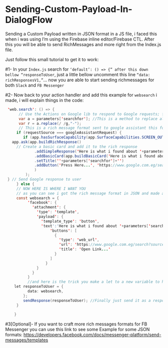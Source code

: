 # Sending-Custom-Payload-In-DialogFlow
Sending a Custom Payload written in JSON format in a JS file, i faced this when i was using  I’m using the Firebase inline editor/Firebase CTL. After this you will be able to send RichMessages and more right from the Index.js file.

Just follow this small tutorial to get it to work:

#1- In your ```Index.js``` search for ``` ‘default’: () => {” after this down bellow “responseToUser ```, just a little bellow uncomment this line ```“data: richResponsesV1,”```... now you are able to start sending richmessages for both ```Slack``` and ```FB Messenger```

#2- Now back to your action handler and add this example for ```websearch``` i made, i will explain things in the code:
```java
 'web.search': () => {
      // Use the Actions on Google lib to respond to Google requests; for other requests use JSON
      var a = parameters['searchfor']; //This is a method to replace all the spaces to '-', because links cant have spaces
      var r = a.replace(/ /g,"-");
      // This is a rich message format sent to google assistant this format is exclusive to google assistant, not our problem here
     if (requestSource === googleAssistantRequest) {
        if (app.hasSurfaceCapability(app.SurfaceCapabilities.SCREEN_OUTPUT)) {
   app.ask(app.buildRichResponse()
     // Create a basic card and add it to the rich response
             .addSimpleResponse('Here is what i found about '+parameters['searchfor']+'')
             .addBasicCard(app.buildBasicCard('Here is what i found about '+parameters['searchfor']+'')
             .setTitle(''+parameters['searchfor']+'')
             .addButton('Press Here...', 'https://www.google.com.eg/search?source=hp&ei=FGOYWo-NFIvxUvH7sfgE&q='+parameters['searchfor']+'')
             )
         );
 } // Send Google response to user
     } else {
     // NOW HERE IS WHERE I WANT YOU
     // as you can see i got the rich message format in JSON and made a const for it
     const websearch = {
          'facebook': {
            'attachment': {
              'type': 'template',
              'payload': {
                'template_type': 'button',
                'text':'Here is what i found about '+parameters['searchfor']+' ',
                    'buttons': [
                      {
                        'type': 'web_url',
                        'url': 'https://www.google.com.eg/search?source=hp&ei=FGOYWo-NFIvxUvH7sfgE&q='+r+'',
                        'title': 'Open Link...'
                      }
                    ]
                  }
              }
            }
          }
          //and here is the trick you make a let to a new variable to handle the previous JSON Message as a data so he won't mix it up with text or speech
    let responseToUser = {
          data: websearch, 
        };
        sendResponse(responseToUser); //Finally just send it as a response normally, and you have your rich message right there..
     }
     
    }
```

#3[Optional]- If you want to craft more rich messages formats for FB Messenger you can use this link to see some Example for some JSON formats: https://developers.facebook.com/docs/messenger-platform/send-messages/templates 

